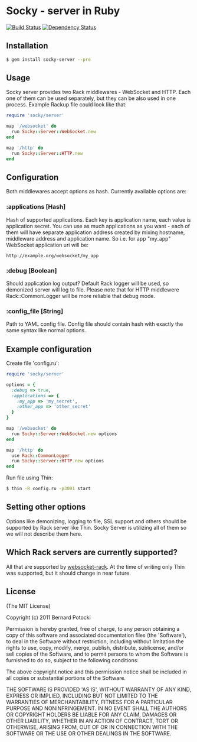 # Socky - server in Ruby
[![Build Status](https://travis-ci.org/socky/socky-server-ruby.png)](http://travis-ci.org/socky/socky-server-ruby) [![Dependency Status](https://gemnasium.com/socky/socky-server-ruby.png)](http://gemnasium.com/socky/socky-server-ruby)

## Installation

``` bash
$ gem install socky-server --pre
```

## Usage

Socky server provides two Rack middlewares - WebSocket and HTTP. Each one of them can be used separately, but they can be also used in one process. Example Rackup file could look like that:

``` ruby
require 'socky/server'

map '/websocket' do
  run Socky::Server::WebSocket.new
end

map '/http' do
  run Socky::Server::HTTP.new
end
```

## Configuration

Both middlewares accept options as hash. Currently available options are:

### :applications [Hash]

Hash of supported applications. Each key is application name, each value is application secret. You can use as much applications as you want - each of them will have separate application address created by mixing hostname, middleware address and application name. So i.e. for app "my_app" WebSocket application uri will be:

```
http://example.org/websocket/my_app
```

### :debug [Boolean]

Should application log output? Default Rack logger will be used, so demonized server will log to file. Please note that for HTTP middlewere Rack::CommonLogger will be more reliable that debug mode.

### :config_file [String]

Path to YAML config file. Config file should contain hash with exactly the same syntax like normal options.

## Example configuration

Create file 'config.ru':

``` ruby
require 'socky/server'

options = {
  :debug => true,
  :applications => {
    :my_app => 'my_secret',
    :other_app => 'other_secret'
  }
}

map '/websocket' do
  run Socky::Server::WebSocket.new options
end

map '/http' do
  use Rack::CommonLogger
  run Socky::Server::HTTP.new options
end
```

Run file using Thin:

``` bash
$ thin -R config.ru -p3001 start
```

## Setting other options

Options like demonizing, logging to file, SSL support and others should be supported by Rack server like Thin. Socky Server is utilizing all of them so we will not describe them here.

## Which Rack servers are currently supported?

All that are supported by [websocket-rack](http://github.com/imanel/websocket-rack). At the time of writing only Thin was supported, but it should change in near future.

## License

(The MIT License)

Copyright (c) 2011 Bernard Potocki

Permission is hereby granted, free of charge, to any person obtaining a copy of this software and associated documentation files (the 'Software'), to deal in the Software without restriction, including without limitation the rights to use, copy, modify, merge, publish, distribute, sublicense, and/or sell copies of the Software, and to permit persons to whom the Software is furnished to do so, subject to the following conditions:

The above copyright notice and this permission notice shall be included in all copies or substantial portions of the Software.

THE SOFTWARE IS PROVIDED 'AS IS', WITHOUT WARRANTY OF ANY KIND, EXPRESS OR IMPLIED, INCLUDING BUT NOT LIMITED TO THE WARRANTIES OF MERCHANTABILITY, FITNESS FOR A PARTICULAR PURPOSE AND NONINFRINGEMENT.  IN NO EVENT SHALL THE AUTHORS OR COPYRIGHT HOLDERS BE LIABLE FOR ANY CLAIM, DAMAGES OR OTHER LIABILITY, WHETHER IN AN ACTION OF CONTRACT, TORT OR OTHERWISE, ARISING FROM, OUT OF OR IN CONNECTION WITH THE SOFTWARE OR THE USE OR OTHER DEALINGS IN THE SOFTWARE.